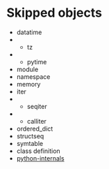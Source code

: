 # Skipped objects
* datatime
* + tz
* + pytime
* module
* namespace
* memory
* iter
* + seqiter
* + calliter
* ordered_dict
* structseq
* symtable
* class definition
* [python-internals](https://eli.thegreenplace.net/tag/python-internals)